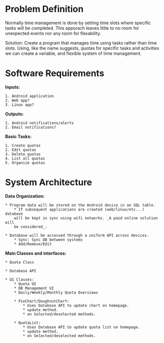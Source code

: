 
Problem Definition
==================


Normally time management is done by setting time slots where specific tasks
will be completed. This apporach leaves little to no room for unexpected events
nor any room for flexability. 

Solution:
Create a program that manages time using tasks rather than time slots. Using, 
like the name suggests, quotas for specific tasks and activities we can create
a variable, and flexible system of time management.


Software Requirements
=====================


**Inputs:**
    
    1. Android application
    2. Web app?
    3. Linux app?


**Outputs:**
    
    1. Android notifications/alerts
    2. Email notifications?


**Basic Tasks:**
    
    1. Create quotas
    2. Edit quotas
    3. Delete quotas
    4. List all quotas
    5. Organize quotas


System Architecture
===================


**Data Organization:**
    
    * Program data will be stored on the Android device in an SQL table.
        * If subsequent applications are created (web/linux/etc...) database 
        will be kept in sync using wifi networks. _A paid online solution will
        be considered_.
    
    * Database will be accessed through a uniform API across devices. 
        * Sync: Sync DB between systems
        * Add/Remove/Edit

**Main Classes and interfaces:**

    * Quota Class

    * Database API

    * UI Classes:
        * Quota UI
        * DB Management UI
        * Daily/Weekly/Monthly Quota Overviews

        * PieChart/DoughnutChart:
            * Uses Database API to update chart on homepage.
            * update method.
            * on Selected/deselected methods.

        * QuotaList:
            * Uses Database API to update quota list on homepage.
            * update method.
            * on Selected/deselected methods.

